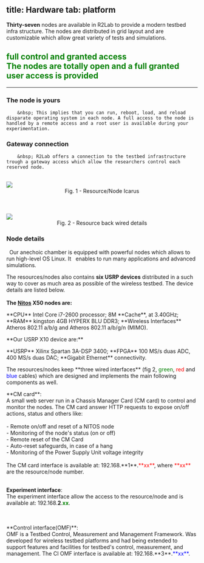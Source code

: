 title: Hardware
tab: platform
---

**Thirty-seven** nodes are available in R2Lab to provide a modern testbed infra structure. The nodes are distributed in grid layout and are customizable which allow great variety of tests and simulations.

<h2 class="text-center" style="color:green;" >
full control and granted access<br>
<span class="text-muted lead">The nodes are totally open and a full granted user access is provided</span><br>
</h2>

<hr class="featurette-divider">

<div class="row">
  <div class="col-md-5"> 
  	<span>
  		<h3>The node is yours</h3>
  		<i style="font-size:2em;" class="pull-left glyphicon glyphicon-check" aria-hidden="true"></i>
 		</span>

		&nbsp; This implies that you can run, reboot, load, and reload disparate operating system in each node. A full access to the node is handled by a remote access and a root user is available during your experimentation.
  </div>

  <div class="col-md-2">
  </div>
  
  <div class="col-md-5">
  	<span>
  		<h3>Gateway connection</h3>
  		<i style="font-size:2em;" class="pull-left glyphicon glyphicon-cog" aria-hidden="true"></i>
 		</span>

		&nbsp; R2Lab offers a connection to the testbed infrastructure trough a gateway access which allow the researchers control each reserved node.
  </div>
</div>

<div class="row">
  <div class="col-md-3">
    <br>
    <img src="assets/img/icarus.png">
    <center>Fig. 1 - Resource/Node Icarus</center>
    <br>
    <br>
    <br>
    <img src="assets/img/node_back.jpg">
    <center>Fig. 2 - Resource back wired details</center>
  </div>
  
  <div class="col-md-7"> 
  <span>
    <h3>Node details</h3>
    <i style="font-size:2em;" class="pull-left glyphicon glyphicon-signal" aria-hidden="true"></i>
  </span>
  &nbsp; Our anechoic chamber is equipped with powerful nodes which allows to run high-level OS Linux. It &nbsp; enables to run many applications and advanced simulations.

  The resources/nodes also contains **six USRP devices** distributed in a such way to cover as much area as possible of the wireless testbed. The device details are listed below.
  <br>
  <br>
  **The [Nitos](http://nitlab.inf.uth.gr/NITlab/) X50 nodes are:**
  <p>
  **CPU** Intel Core i7-2600 processor; 8M **Cache**, at 3.40GHz; **RAM** kingston 4GB HYPERX BLU DDR3; **Wireless Interfaces** Atheros 802.11 a/b/g and Atheros  802.11 a/b/g/n (MIMO).
  </p>
  **Our USRP X10 device are:**
  <p>
  **USRP** Xilinx Spartan 3A-DSP 3400; **FPGA** 100 MS/s duas ADC, 400 MS/s duas DAC; **Gigabit Ethernet** connectivity.
  </p>
  
  <p>
  The resources/nodes keep **three wired interfaces** (fig 2, <font color="green">green</font>, <font color="red">red</font> and <font color="blue">blue</font> cables) which are designed and implements the main following components as well.
  </p>
  **CM card**:<br>
  A small web server run in a Chassis Manager Card (CM card) to control and monitor the nodes. The CM card answer HTTP requests to expose on/off actions, status and others like: 
  <br>
  <br>
  - Remote on/off and reset of a NITOS node<br>
  - Monitoring of the node's status (on or off)<br>
  - Remote reset of the CM Card<br>
  - Auto-reset safeguards, in case of a hang<br>
  - Monitoring of the Power Supply Unit voltage integrity<br>
  <!-- - External environmental conditions monitoring (temperature, humidity, light intensity)<br>
  - Internal node temperature monitoring<br> -->
  <br> 
  The CM card interface is available at: 192.168.**1**.<font color="red">**xx**</font>, where <font color="red">**xx**</font> are the resource/node number.
  <br>
  <br>

  **Experiment interface**:<br>
  The experiment interface allow the access to the resource/node and is available at: 192.168.**2**.<font color="green">**xx**</font>.
  
  <br>
  <br>
  **Control interface(OMF)**:<br>
  OMF is a Testbed Control, Measurement and Management Framework. Was developed for wireless testbed platforms and had being extended to support features and facilities for testbed's control, measurement, and management.
  The CI OMF interface is available at: 192.168.**3**.<font color="blue">**xx**</font>.
  
  <br>
  <br>

  </div>
</div>
